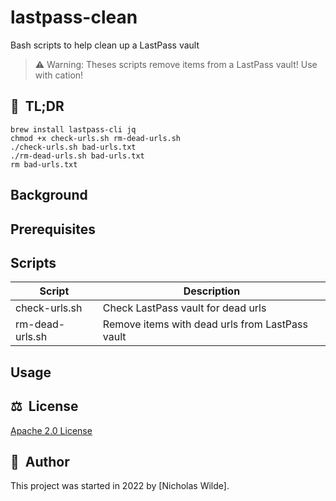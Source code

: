 # lastpass-clean

Bash scripts to help clean up a LastPass vault

> :warning: Warning: Theses scripts remove items from a LastPass vault! Use with cation!

## :rocket:&nbsp; TL;DR

```shell
brew install lastpass-cli jq
chmod +x check-urls.sh rm-dead-urls.sh
./check-urls.sh bad-urls.txt
./rm-dead-urls.sh bad-urls.txt
rm bad-urls.txt
```

## Background

## Prerequisites

## Scripts

| Script          | Description                                     |
|-----------------|-------------------------------------------------|
| check-urls.sh   | Check LastPass vault for dead urls              |
| rm-dead-urls.sh | Remove items with dead urls from LastPass vault |

## Usage

## :balance_scale:&nbsp; License

[Apache 2.0 License](../LICENSE)

## :pencil:&nbsp; Author

This project was started in 2022 by [Nicholas Wilde].

